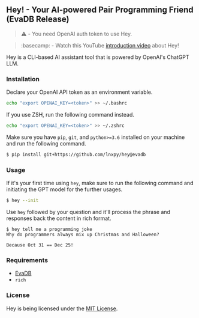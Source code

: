 ## Hey! - Your AI-powered Pair Programming Friend (EvaDB Release)

> :warning: - You need OpenAI auth token to use Hey.

> :basecamp: - Watch this YouTube <a href="https://www.youtube.com/watch?v=fhO34PVa-38&list=LL&index=9">introduction video</a> about Hey!

Hey is a CLI-based AI assistant tool that is powered by OpenAI's ChatGPT LLM.

### Installation
Declare your OpenAI API token as an environment variable.

```sh
echo "export OPENAI_KEY=<token>" >> ~/.bashrc
```

If you use ZSH, run the following command instead.

```sh
echo "export OPENAI_KEY=<token>" >> ~/.zshrc
```

Make sure you have `pip`, `git`, and `python>=3.6` installed on your machine and run the following command.

```sh
$ pip install git+https://github.com/lnxpy/hey@evadb
```

### Usage
If it's your first time using `hey`, make sure to run the following command and initiating the GPT model for the further usages.

```sh
$ hey --init
```

Use `hey` followed by your question and it'll process the phrase and responses back the content in rich format.

```
$ hey tell me a programming joke
Why do programmers always mix up Christmas and Halloween?

Because Oct 31 == Dec 25!
```

### Requirements
- [EvaDB](https://evadb.readthedocs.io/en/stable/index.html)
- `rich`

### License
Hey is being licensed under the [MIT License](https://github.com/lnxpy/hey/blob/main/LICENSE).
